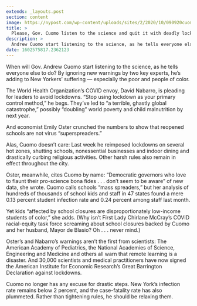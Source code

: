 ```yaml
--- 
extends: _layouts.post 
section: content 
image: https://nypost.com/wp-content/uploads/sites/2/2020/10/090920cuomo4jm.jpg?quality=90&strip=all&w=1200 
title: > 
  Please, Gov. Cuomo listen to the science and quit it with deadly lockdowns 
description: > 
  Andrew Cuomo start listening to the science, as he tells everyone else to do?By ignoring new warnings by two key experts, he’s adding to New Yorkers’ suffering — especially the poor and people of color.The World Health Organization’s COVID envoy, David Nabarro, is pleading for leaders to avoid lockdowns.(Why isn’t First Lady Chirlane McCray’s COVID racial-equity task force screaming about school closures backed by Cuomo and her husband, Mayor de Blasio?And 30,000 scientists and medical practitioners have now signed the American Institute for Economic Research’s Great Barrington Declaration against lockdowns. 
date: 1602575817.2362123 
--- 
```

When will Gov. Andrew Cuomo start listening to the science, as he tells everyone else to do? By ignoring new warnings by two key experts, he’s adding to New Yorkers’ suffering — especially the poor and people of color.

The World Health Organization’s COVID envoy, David Nabarro, is pleading for leaders to avoid lockdowns. “Stop using lockdown as your primary control method,” he begs. They’ve led to “a terrible, ghastly global catastrophe,” possibly “doubling” world poverty and child malnutrition by next year.

And economist Emily Oster crunched the numbers to show that reopened schools are not virus “superspreaders.”

Alas, Cuomo doesn’t care: Last week he reimposed lockdowns on several hot zones, shutting schools, nonessential businesses and indoor dining and drastically curbing religious activities. Other harsh rules also remain in effect throughout the city.

Oster, meanwhile, cites Cuomo by name: “Democratic governors who love to flaunt their pro-science bona fides . . . don’t seem to be aware” of new data, she wrote. Cuomo calls schools “mass spreaders,” but her analysis of hundreds of thousands of school kids and staff in 47 states found a mere 0.13 percent student infection rate and 0.24 percent among staff last month.

Yet kids “affected by school closures are disproportionately low-income students of color,” she adds. (Why isn’t First Lady Chirlane McCray’s COVID racial-equity task force screaming about school closures backed by Cuomo and her husband, Mayor de Blasio? Oh . . . never mind.)

Oster’s and Nabarro’s warnings aren’t the first from scientists: The American Academy of Pediatrics, the National Academies of Science, Engineering and Medicine and others all warn that remote learning is a disaster. And 30,000 scientists and medical practitioners have now signed the American Institute for Economic Research’s Great Barrington Declaration against lockdowns.

Cuomo no longer has any excuse for drastic steps. New York’s infection rate remains below 2 percent, and the case-fatality rate has also plummeted. Rather than tightening rules, he should be relaxing them.